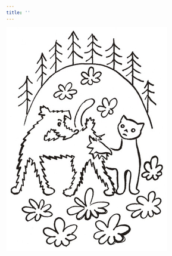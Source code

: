 ```yaml
---
title: ''
---
```


![povidani_o_pejskovi_a_kocicce_008](./resources/povidani_o_pejskovi_a_kocicce_008.jpg)
